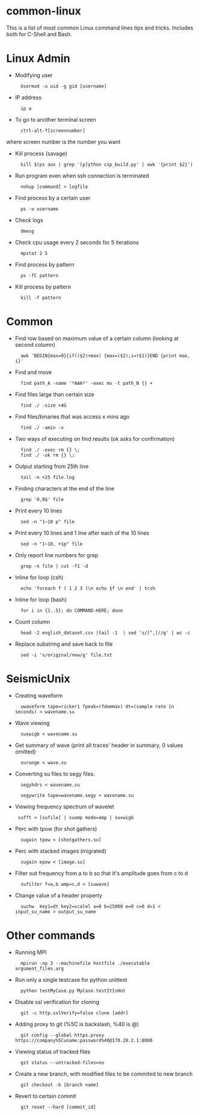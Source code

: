 # common-linux

This is a list of most common Linux command lines tips and tricks. Includes both for C-Shell and Bash.

# Linux Admin
+ Modifying user

		Usermod -u uid -g gid [username]

+ IP address

		ip a 

+ To go to another terminal screen

		ctrl-alt-f[screennumber]  

where screen number is the number you want

+ Kill process (savage)

		kill $(ps aux | grep '[p]ython csp_build.py' | awk '{print $2}')

+ Run program even when ssh connection is terminated

		nohup [command] > logfile

+ Find process by a certain user

		ps -u username

+ Check logs

		dmesg

+ Check cpu usage every 2 seconds for 5 iterations

		mpstat 2 5

+ Find process by pattern

		ps -fC pattern

+ Kill process by pattern

		kill -f pattern

# Common

+ Find row based on maximum value of a certain column (looking at second column)

		awk 'BEGIN{max=0}{if(($2)>max) {max=($2);i=($1)}END {print max, i}' 

+ Find and move

		find path_A -name '*AAA*' -exec mv -t path_B {} +

+ Find files large than certain size

		find ./ -size +4G

+ Find files/binaries that was access x mins ago

		find ./ -amin -x

+ Two ways of executing on find results (ok asks for confirmation)
		
		find ./ -exec rm {} \;
		find ./ -ok rm {} \;

+ Output starting from 25th line

		tail -n +25 file.log

+ Finding characters at the end of the line

		grep '0,0$' file

+ Print every 10 lines

		sed -n "1~10 p" file 

+ Print every 10 lines and 1 line after each of the 10 lines

		sed -n "1~10, +1p" file

+ Only report line numbers for grep

		grep -n file | cut -f1 -d

+ Inline for loop (csh)

		echo 'foreach f ( 1 2 3 )\n echo $f \n end' | tcsh

+ Inline for loop (bash)

		for i in {1..5}; do COMMAND-HERE; done

+ Count column

		head -2 english_dataset.csv |tail -1  | sed 's/[^,]//g' | wc -c

+ Replace substring and save back to file

		sed -i 's/original/new/g' file.txt

# SeismicUnix
+ Creating waveform

		uwaveform tape=ricker1 fpeak=(fdommax) dt=(sample rate in seconds) > wavename.su

+ Wave viewing

		suxwigb < wavename.su 

+ Get summary of wave (print all traces' header in summary, 0 values omitted)

		surange < wave.su 

+ Converting su files to segy files.

		segyhdrs < wavename.su  

		segywrite tape=wavename.segy < wavename.su 

+  Viewing frequency spectrum of wavelet

		sufft < [sufile] | suamp mode=amp | suxwigb

+ Perc with tpow (for shot gathers)

		sugain tpow < [shotgathers.su]

+ Perc with stacked images (migrated)

		sugain epow < [image.su]

+ Filter out frequency from a to b so that it's amplitude goes from c to d
		
		sufilter f=a,b amp=c,d < [suwave]

+ Change value of a header property

		suchw  key1=dt key2=scalel a=0 b=25000 e=0 c=0 d=1 < input_su_name > output_su_name

# Other commands
+ Running MPI

		mpirun -np 3 --machinefile hostfile ./executable argument_files.arg

+ Run only a single testcase for python unittest

		python testMyCase.py MyCase.testItIsHot

+ Disable ssl verification for cloning

		git -c http.sslVerify=false clone [addr]

+ Adding proxy to git (%5C is backslash, %40 is @)

		git config --global https.proxy https://company%5Cuname:password%40@170.28.2.1:8080

+ Viewing status of tracked files

		git status --untracked-files=no 

+ Create a new branch, with modified files to be commited to new branch

		git checkout -b [branch name]

+ Revert to certain commit 

		git reset --hard [commit_id]
		